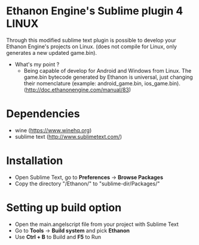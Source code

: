 Ethanon Engine's Sublime plugin 4 LINUX
===========================

Through this modified sublime text plugin is possible to develop your Ethanon Engine's projects on Linux. (does not compile for Linux, only generates a new updated game.bin).

* What's my point ?
  * Being capable of develop for Android and Windows from Linux. The game.bin bytecode generated by Ethanon is universal, just changing their nomenclature (example: android_game.bin, ios_game.bin). (http://doc.ethanonengine.com/manual/83)


Dependencies
============
* wine (https://www.winehq.org)
* sublime text (http://www.sublimetext.com/)

Installation
==============

- Open Sublime Text, go to **Preferences** -> **Browse Packages**
- Copy the directory "/Ethanon/" to "sublime-dir/Packages/"


Setting up build option
==============

- Open the main.angelscript file from your project with Sublime Text
- Go to **Tools** -> **Build system** and pick **Ethanon**
- Use **Ctrl + B** to Build and **F5** to Run
